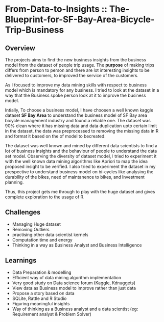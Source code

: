 # From-Data-to-Insights :: The-Blueprint-for-SF-Bay-Area-Bicycle-Trip-Business

## Overview

The projects aims to find the new business insights from the business model from the 
dataset of people trip usage. The **purpose** of making trips differs from person 
to person and there are lot interesting insights to be delivered to customers,
to improved the service of the customers. 

As I focused to improve my data mining skills with respect to business model which 
is mandatory for any business. I tried to look at the dataset in a way that the
Business spoke person look at it to improve the business model. 

Intially, To choose a business model, I have choosen a well known kaggle dataset **SF Bay Area**
to understand the business model of SF Bay area bicycle management industry and found a reliable one.
The dataset was 90% clean where it has missing data and data duplication upto certain limit in 
the dataset, the data was preprocessed to removing the missing data in R and format it based on the
of model to becreated.

The dataset was well known and mined by different data scientists to find a lot of business 
insights and the behaviour of people to understand the data set model. Observing the diversity
of dataset model, I tried to experiment it with the well known data mining algorithms like
Apriori to map the idea proposed insight to be verified. I also tried to experiment the dataset in my
prespective to understand business model on bi-cycles like analysing the durability of the bikes, need of
maintanence to bikes, and Investment planning.

Thus, this project gets me through to play with the huge dataset and gives complete exploration to the usage
of R.


## Challenges

- Managing Huge dataset
- Removing Outliers 
- practising other  data scientist kernels
- Computation time and energy
- Thinking in a way as Business Analyst and Business Intelligence
 
## Learnings

- Data Preparation & modelling
- Efficient way of data mining algorithm  implementation
- Very good study on Data science forum (Kaggle, Kdnuggets)
- View data as Business model to improve rather than just data
- Propose a story based on data
- SQLite, Rattle and R Studio
- Figuring meaningful insights
- Way of thinking as a Business analyst and a data scientist (eg: Requirement analyst & Problem Solver)
